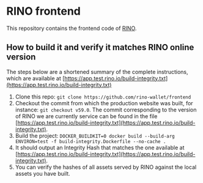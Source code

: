 # RINO frontend

This repository contains the frontend code of [RINO](https://app.test.rino.io).

## How to build it and verify it matches RINO online version

The steps below are a shortened summary of the complete instructions, which are available at [https://app.test.rino.io/build-integrity.txt](https://app.test.rino.io/build-integrity.txt)


1. Clone this repo: `git clone https://github.com/rino-wallet/frontend`
2. Checkout the commit from which the production website was built, for instance: `git checkout v59.0`. The commit corresponding to the version of RINO we are currently service can be found in the file [https://app.test.rino.io/build-integrity.txt](https://app.test.rino.io/build-integrity.txt).
3. Build the project: `DOCKER_BUILDKIT=0 docker build --build-arg ENVIRON=test -f build-integrity.Dockerfile --no-cache .`
4. It should output an Integrity Hash that matches the one available at [https://app.test.rino.io/build-integrity.txt](https://app.test.rino.io/build-integrity.txt).
5. You can verify the hashes of all assets served by RINO against the local assets you have built.

